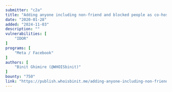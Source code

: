 ```yaml
---
submitter: "c2a"
title: "Adding anyone including non-friend and blocked people as co-host in personal event!"
date: "2020-01-28"
added: "2024-11-03"
description: ""
vulnerabilities: [
    "IDOR"
]
programs: [
    "Meta / Facebook"
]
authors: [
    "Binit Ghimire (@WHOISbinit)"
]
bounty: "750"
link: "https://publish.whoisbinit.me/adding-anyone-including-non-friend-and-blocked-people-as-co-host-in-personal-event"
---
```





